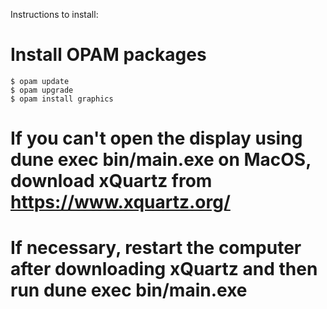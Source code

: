 Instructions to install:

# Install OPAM packages
```terminal
$ opam update
$ opam upgrade
$ opam install graphics
```

# If you can't open the display using dune exec bin/main.exe on MacOS, download xQuartz from https://www.xquartz.org/
# If necessary, restart the computer after downloading xQuartz and then run dune exec bin/main.exe